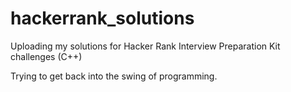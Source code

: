 # hackerrank_solutions
Uploading my solutions for Hacker Rank Interview Preparation Kit challenges (C++) 

Trying to get back into the swing of programming.
